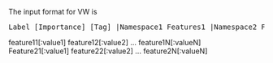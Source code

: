 The input format for VW is 
<pre>Label [Importance] [Tag] |Namespace1 Features1 |Namespace2 Features2 |... ||NamespaceK FeaturesK \n </pre>

feature11[:value1] feature12[:value2] ... feature1N[:valueN]  
Feature21[:value1] feature22[:value2] ... feature2N[:valueN]